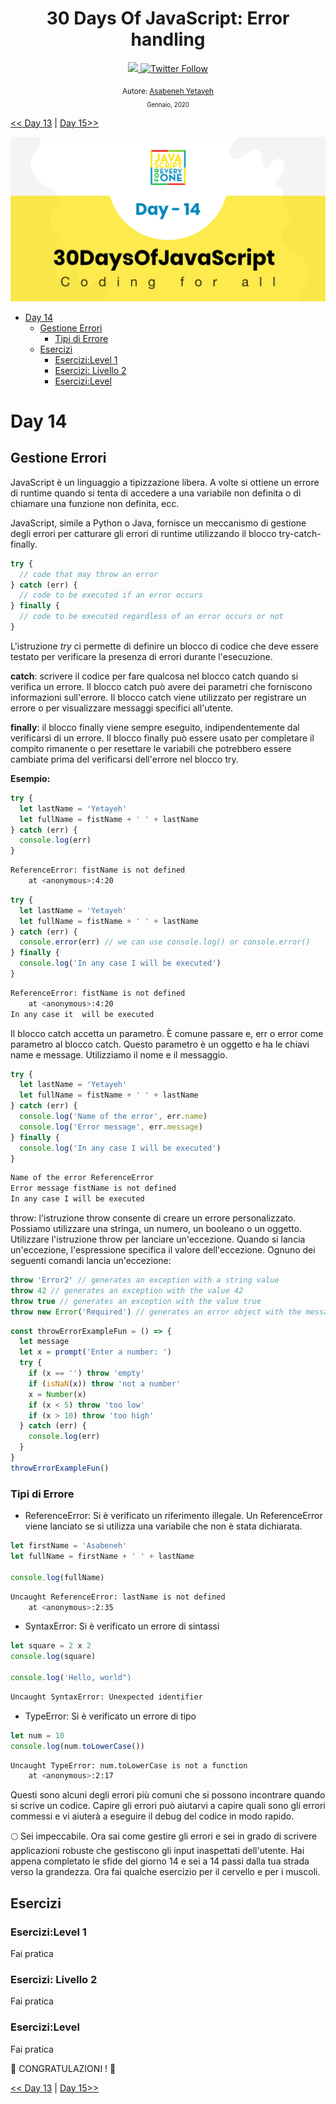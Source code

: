 <div align="center">
  <h1> 30 Days Of JavaScript: Error handling</h1>
  <a class="header-badge" target="_blank" href="https://www.linkedin.com/in/asabeneh/">
  <img src="https://img.shields.io/badge/style--5eba00.svg?label=LinkedIn&logo=linkedin&style=social">
  </a>
  <a class="header-badge" target="_blank" href="https://twitter.com/Asabeneh">
  <img alt="Twitter Follow" src="https://img.shields.io/twitter/follow/asabeneh?style=social">
  </a>

<sub>Autore:
<a href="https://www.linkedin.com/in/asabeneh/" target="_blank">Asabeneh Yetayeh</a><br>
<small> Gennaio, 2020</small>
</sub>

</div>

[<< Day 13](../13_Day_Console_object_methods/13_day_console_object_methods.md) | [Day 15>>](../15_Day_Classes/15_day_classes.md)

![Thirty Days Of JavaScript](../../images/banners/day_1_14.png)

- [Day 14](#day-14)
	- [Gestione Errori](#error-handling)
		- [Tipi di Errore](#error-types)
	- [Esercizi](#exercises)
		- [Esercizi:Level 1](#exerciseslevel-1)
		- [Esercizi: Livello 2](#exercises-level-2)
		- [Esercizi:Level](#exerciseslevel)

# Day 14

## Gestione Errori

JavaScript è un linguaggio a tipizzazione libera. A volte si ottiene un errore di runtime quando si tenta di accedere a una variabile non definita o di chiamare una funzione non definita, ecc.

JavaScript, simile a Python o Java, fornisce un meccanismo di gestione degli errori per catturare gli errori di runtime utilizzando il blocco try-catch-finally.

```js
try {
  // code that may throw an error
} catch (err) {
  // code to be executed if an error occurs
} finally {
  // code to be executed regardless of an error occurs or not
}
```

L'istruzione *try* ci permette di definire un blocco di codice che deve essere testato per verificare la presenza di errori durante l'esecuzione.

**catch**: scrivere il codice per fare qualcosa nel blocco catch quando si verifica un errore. Il blocco catch può avere dei parametri che forniscono informazioni sull'errore. Il blocco catch viene utilizzato per registrare un errore o per visualizzare messaggi specifici all'utente.

**finally**: il blocco finally viene sempre eseguito, indipendentemente dal verificarsi di un errore. Il blocco finally può essere usato per completare il compito rimanente o per resettare le variabili che potrebbero essere cambiate prima del verificarsi dell'errore nel blocco try.

**Esempio:**

```js
try {
  let lastName = 'Yetayeh'
  let fullName = fistName + ' ' + lastName
} catch (err) {
  console.log(err)
}
```

```sh
ReferenceError: fistName is not defined
    at <anonymous>:4:20
```

```js
try {
  let lastName = 'Yetayeh'
  let fullName = fistName + ' ' + lastName
} catch (err) {
  console.error(err) // we can use console.log() or console.error()
} finally {
  console.log('In any case I will be executed')
}
```

```sh
ReferenceError: fistName is not defined
    at <anonymous>:4:20
In any case it  will be executed
```

Il blocco catch accetta un parametro. È comune passare e, err o error come parametro al blocco catch. Questo parametro è un oggetto e ha le chiavi name e message. Utilizziamo il nome e il messaggio.

```js
try {
  let lastName = 'Yetayeh'
  let fullName = fistName + ' ' + lastName
} catch (err) {
  console.log('Name of the error', err.name)
  console.log('Error message', err.message)
} finally {
  console.log('In any case I will be executed')
}
```

```sh
Name of the error ReferenceError
Error message fistName is not defined
In any case I will be executed
```

throw: l'istruzione throw consente di creare un errore personalizzato. Possiamo utilizzare una stringa, un numero, un booleano o un oggetto. Utilizzare l'istruzione throw per lanciare un'eccezione. Quando si lancia un'eccezione, l'espressione specifica il valore dell'eccezione. Ognuno dei seguenti comandi lancia un'eccezione:

```js
throw 'Error2' // generates an exception with a string value
throw 42 // generates an exception with the value 42
throw true // generates an exception with the value true
throw new Error('Required') // generates an error object with the message of Required
```

```js
const throwErrorExampleFun = () => {
  let message
  let x = prompt('Enter a number: ')
  try {
    if (x == '') throw 'empty'
    if (isNaN(x)) throw 'not a number'
    x = Number(x)
    if (x < 5) throw 'too low'
    if (x > 10) throw 'too high'
  } catch (err) {
    console.log(err)
  }
}
throwErrorExampleFun()
```

### Tipi di Errore

- ReferenceError: Si è verificato un riferimento illegale. Un ReferenceError viene lanciato se si utilizza una variabile che non è stata dichiarata.

```js
let firstName = 'Asabeneh'
let fullName = firstName + ' ' + lastName

console.log(fullName)
```

```sh
Uncaught ReferenceError: lastName is not defined
    at <anonymous>:2:35
```

- SyntaxError: Si è verificato un errore di sintassi

```js
let square = 2 x 2
console.log(square)

console.log('Hello, world")
```

```sh
Uncaught SyntaxError: Unexpected identifier
```

- TypeError: Si è verificato un errore di tipo

```js
let num = 10
console.log(num.toLowerCase())
```

```sh
Uncaught TypeError: num.toLowerCase is not a function
    at <anonymous>:2:17
```

Questi sono alcuni degli errori più comuni che si possono incontrare quando si scrive un codice. Capire gli errori può aiutarvi a capire quali sono gli errori commessi e vi aiuterà a eseguire il debug del codice in modo rapido.

🌕 Sei impeccabile. Ora sai come gestire gli errori e sei in grado di scrivere applicazioni robuste che gestiscono gli input inaspettati dell'utente. Hai appena completato le sfide del giorno 14 e sei a 14 passi dalla tua strada verso la grandezza. Ora fai qualche esercizio per il cervello e per i muscoli.

## Esercizi

### Esercizi:Level 1

Fai pratica

### Esercizi: Livello 2

Fai pratica

### Esercizi:Level

Fai pratica

🎉 CONGRATULAZIONI ! 🎉

[<< Day 13](../13_Day_Console_object_methods/13_day_console_object_methods.md) | [Day 15>>](../15_Day_Classes/15_day_classes.md)
